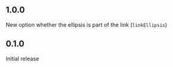 ## 1.0.0

New option whether the ellipsis is part of the link (`linkEllipsis`)

## 0.1.0

Initial release

